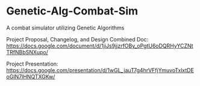 # Genetic-Alg-Combat-Sim
A combat simulator utilizing Genetic Algorithms

Project Proposal, Changelog, and Design Combined Doc:
https://docs.google.com/document/d/1jiJs9jjzrfOBy_oPgtU6oDQRHyYCZNtTRfNBbSNXupo/

Project Presentation:
https://docs.google.com/presentation/d/1wGL_jauT7g4hrVFfjYmuvoTxlxtDEoGIN7lHNQTXGKw/

